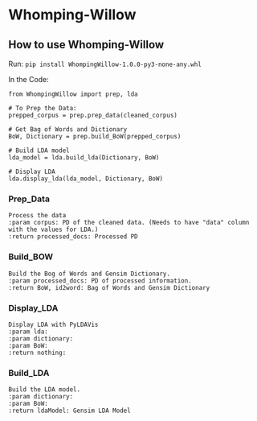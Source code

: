 # Whomping-Willow

## How to use Whomping-Willow

Run:
`pip install WhompingWillow-1.0.0-py3-none-any.whl` 

In the Code:

```
from WhompingWillow import prep, lda

# To Prep the Data:
prepped_corpus = prep.prep_data(cleaned_corpus)

# Get Bag of Words and Dictionary
BoW, Dictionary = prep.build_BoW(prepped_corpus)

# Build LDA model
lda_model = lda.build_lda(Dictionary, BoW)

# Display LDA
lda.display_lda(lda_model, Dictionary, BoW)
```

### Prep_Data
```
Process the data
:param corpus: PD of the cleaned data. (Needs to have "data" column with the values for LDA.)
:return processed_docs: Processed PD
```

### Build_BOW
```
Build the Bog of Words and Gensim Dictionary.
:param processed_docs: PD of processed information.
:return BoW, id2word: Bag of Words and Gensim Dictionary
```

### Display_LDA
```
Display LDA with PyLDAVis
:param lda:
:param dictionary:
:param BoW:
:return nothing:
```

### Build_LDA
```
Build the LDA model.
:param dictionary:
:param BoW:
:return ldaModel: Gensim LDA Model
```
